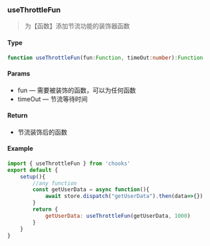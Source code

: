 ### useThrottleFun

> 为【函数】添加节流功能的装饰器函数

#### Type
```ts
function useThrottleFun(fun:Function, timeOut:number):Function
```
#### Params
- fun &mdash; 需要被装饰的函数，可以为任何函数
- timeOut &mdash; 节流等待时间

#### Return
- 节流装饰后的函数

#### Example
```js
import { useThrottleFun } from 'chooks'
export default {
    setup(){
        //any function
        const getUserData = async function(){
            await store.dispatch("getUserData").then(data=>{})
        }
        return { 
            getUserData: useThrottleFun(getUserData, 1000)
        }
    }
}
```
